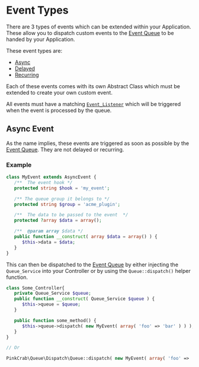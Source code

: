 # Event Types

There are 3 types of events which can be extended within your Application. These allow you to dispatch custom events to the [Event Queue](dispatch.md) to be handed by your Application.

These event types are:

* [Async](#async-event)
* [Delayed](#delayed-event)
* [Recurring](#recurring-event)

Each of these events comes with its own Abstract Class which must be extended to create your own custom event.

All events must have a matching [`Event_Listener`](event-listener.md) which will be triggered when the event is processed by the queue.

## Async Event

As the name implies, these events are triggered as soon as possible by the [Event Queue](dispatch.md). They are not delayed or recurring.

### Example

```php
class MyEvent extends AsyncEvent {
   /**  The event hook */
   protected string $hook = 'my_event';

   /** The queue group it belongs to */
   protected string $group = 'acme_plugin';

   /**  The data to be passed to the event  */
   protected ?array $data = array();

   /**  @param array $data */
   public function __construct( array $data = array() ) {
      $this->data = $data;
   }
}
```

This can then be dispatched to the [Event Queue](dispatch.md) by either injecting the `Queue_Service` into your Controller or by using the `Queue::dispatch()` helper function.

```php
class Some_Controller{
   private Queue_Service $queue;
   public function __construct( Queue_Service $queue ) {
      $this->queue = $queue;
   }

   public function some_method() {
      $this->queue->dispatch( new MyEvent( array( 'foo' => 'bar' ) ) );
   }
}

// Or

PinkCrab\Queue\Dispatch\Queue::dispatch( new MyEvent( array( 'foo' => 'bar' ) ) );
```